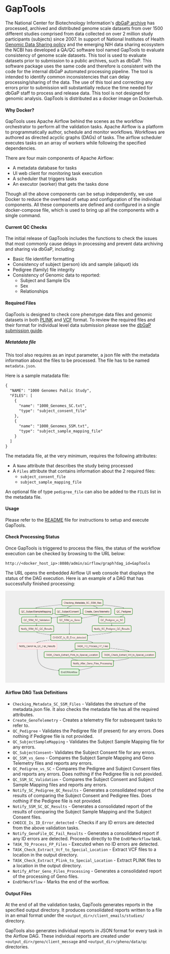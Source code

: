 # GapTools
The National Center for Biotechnology Information's [dbGaP archive](https://www.ncbi.nlm.nih.gov/gap/) has processed, archived and distributed genome scale datasets from over 1500 different studies comprised from data collected on over 2 million study participants (subjects) since 2007. In support of National Institutes of Health [Genomic Data Sharing policy](https://osp.od.nih.gov/scientific-sharing/genomic-data-sharing/) and the emerging NIH data sharing ecosystem the NCBI has developed a QA/QC software tool named GapTools  to evaluate consistency of genome scale datasets. This tool is used to evaluate datasets prior to submission to a public archives, such as dbGaP. This software package uses the same code and therefore is consistent with the code for the internal dbGaP automated processing pipeline. The tool is intended to identify common inconsistencies that can delay processing/sharing of the data. The use of this tool and correcting any errors prior to submission will substantially reduce the time needed for dbGaP staff to process and release data. This tool is not designed for genomic analysis. GapTools is distributed as a docker image on Dockerhub.

#### Why Docker?
GapTools uses Apache Airflow behind the scenes as the workflow orchestrator to perform all the validation tasks. Apache Airflow is a platform to programmatically author, schedule and monitor workflows. Workflows are authored as directed acyclic graphs (DAGs) of tasks. The airflow scheduler executes tasks on an array of workers while following the specified dependencies.    

There are four main components of Apache Airflow:
* A metadata database for tasks
* UI web client for monitoring task execution
* A scheduler that triggers tasks
* An executor (worker) that gets the tasks done

Though all the above components can be setup independently, we use Docker to reduce the overhead of setup and configuration of the individual components. All these components are defined and configured in a single docker-compose file, which is used to bring up all the components with a single command.

#### Current QC Checks
The initial release of GapTools includes the functions to check the issues that most commonly cause delays in processing and prevent data archiving and sharing via dbGaP, including:
* Basic file identifier formatting
* Consistency of subject (person) ids and sample (aliquot) ids
* Pedigree (family) file integrity 
* Consistency of Genomic data to reported: 
    * Subject and Sample IDs
    * Sex
    * Relationships

#### Required Files
GapTools is designed to check core phenotype data files and genomic datasets in both [PLINK](https://www.cog-genomics.org/plink/1.9/formats) and [VCF](https://en.wikipedia.org/wiki/Variant_Call_Format) format. To review the required files and their format for individual level data submission please see the [dbGaP submission guide](https://www.ncbi.nlm.nih.gov/gap/docs/submissionguide/). 

##### Metatdata file

This tool also requires as an input parameter, a json file with the metadata information about the files to be processed. The file has to be named `metadata.json`. 

Here is a sample matadata file:
```
{
  "NAME": "1000 Genomes Public Study",
  "FILES": [
    {
      "name": "1000_Genomes_SC.txt",
      "type": "subject_consent_file"
    },
    {
      "name": "1000_Genomes_SSM.txt",
      "type": "subject_sample_mapping_file"
    }
  ]
}

``` 

The metadata file, at the very minimum, requires the following attributes:

* A `Name` attribute that describes the study being processed
* A `Files` attribute that contains information about the 2 required files:
    * `subject_consent_file`
    * `subject_sample_mapping_file`

An optional file of type `pedigree_file` can also be added to the `FILES` list in the metadata file.

#### Usage
Please refer to the [README](README.md) file for instructions to setup and execute GapTools.

#### Check Processing Status
Once GapTools is triggered to process the files, the status of the workflow execution can be checked by browsing to the URL below:
```
http://<docker_host_ip>:8080/admin/airflow/graph?dag_id=GapTools
```
The URL opens the embedded Airflow UI web console that displays the status of the DAG execution. Here is an example of a DAG that has successfully finished processing:

![](images/GapTools_DAG.PNG)

 #### Airflow DAG Task Definitions

* `Checking_Metadata_SC_SSM_Files` - Validates the structure of the metadata.json file. It also checks the metadata file has all the required attributes.
* `Create_GenoTelemetry` - Creates a telemetry file for subsequent tasks to refer to.
* `QC_Pedigree` - Validates the Pedigree file (if present) for any errors. Does nothing if Pedigree file is not provided.
* `QC_SubjectSampleMapping` - Validates the Subject Sample Mapping file for any errors. 
* `QC_SubjectConsent`- Validates the Subject Consent file for any errors.
* `QC_SSM_vs_Geno` - Compares the Subject Sample Mapping and Geno Telemetry files and reports any errors.
* `QC_Pedigree_vs_SC` - Compares the Pedigree and Subject Consent files and reports any errors. Does nothing if the Pedigree file is not provided.
* `QC_SSM_SC_Validation` - Compares the Subject Consent and Subject Sample Mapping files and reports any errors.
* `Notify_SC_Pedigree_QC_Results` - Generates a consolidated report of the results of comparing the Subject Consent and Pedigree files. Does nothing if the Pedigree file is not provided.
* `Notify_SSM_SC_QC_Results` - Generates a consolidated report of the results of comparing the Subject Sample Mapping and the Subject Consent files.
* `CHOICE_Is_ID_Error_detected` - Checks if any ID errors are detected from the above validation tasks.
* `Notify_GenoFile_QC_Fail_Results` - Generates a consolidated report if any ID errors are detected. Proceeds directly to the `EndOfWorkflow` task.
* `TASK_TO_Process_FP_Files` - Executed when no ID errors are detected.
* `TASK_Check_Extract_Vcf_to_Special_Location` - Extract VCF files to a location in the output directory.
* `TASK_Check_Extract_Plink_to_Special_Location` - Extract PLINK files to a location in the output directory.
* `Notify_After_Geno_Files_Processing` - Generates a consolidated report of the processing of Geno files.
* `EndOfWorkflow` - Marks the end of the worflow.
  
#### Output Files
At the end of all the validation tasks, GapTools generates reports in the specified output directory. It produces consolidated reports written to a file in an email format under the `<output_dir>/client_emails/studies/` directory.

GapTools also generates individual reports in JSON format for every task in the Airflow DAG. These individual reports are created under `<output_dir>/geno/client_message` and `<output_dir>/pheno/data/qc` directories.

